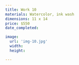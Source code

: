 ```yaml
---
title: Work 10
materials: Watercolor, ink wash
dimensions: 11 x 14
price: $550
date_completed:

image:
  url: 'img-10.jpg'
  width:
  height:

---
```

